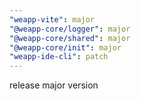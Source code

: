 ```yaml
---
"weapp-vite": major
"@weapp-core/logger": major
"@weapp-core/shared": major
"@weapp-core/init": major
"weapp-ide-cli": patch
---
```


release major version
